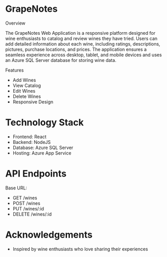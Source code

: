 # GrapeNotes

Overview

The GrapeNotes Web Application is a responsive platform designed for wine enthusiasts to catalog and review wines they have tried. Users can add detailed information about each wine, including ratings, descriptions, pictures, purchase locations, and prices. The application ensures a seamless experience across desktop, tablet, and mobile devices and uses an Azure SQL Server database for storing wine data.

Features 
* Add Wines
* View Catalog
* Edit Wines
* Delete Wines
* Responsive Design

# Technology Stack 
* Frontend: React
* Backend: NodeJS
* Database: Azure SQL Server
* Hosting: Azure App Service

# API Endpoints 
Base URL: 
* GET /wines
* POST /wines
* PUT /wines/:id
* DELETE /wines/:id

# Acknowledgements 
* Inspired by wine enthusiasts who love sharing their experiences


